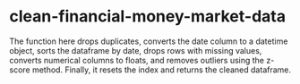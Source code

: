 # clean-financial-money-market-data
The function here drops duplicates, converts the date column to a datetime object, sorts the dataframe by date, drops rows with missing values, converts numerical columns to floats, and removes outliers using the z-score method. Finally, it resets the index and returns the cleaned dataframe.
